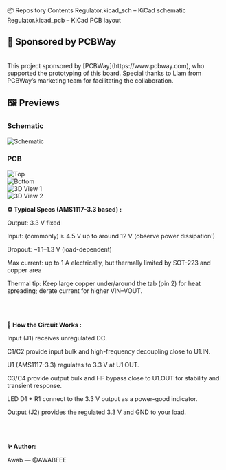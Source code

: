 📦 Repository Contents
Regulator.kicad_sch – KiCad schematic
Regulator.kicad_pcb – KiCad PCB layout
<br>

## 🤝 Sponsored by PCBWay
<br>
This project sponsored by [PCBWay](https://www.pcbway.com), who supported the prototyping of this board.  
Special thanks to Liam from PCBWay’s marketing team for facilitating the collaboration.


## 🖼️ Previews

### Schematic
![Schematic](Screenshot%202025-08-17%20013937.png)

### PCB
![Top](Screenshot%202025-08-17%20014109.png)  
![Bottom](Screenshot%202025-08-17%20014207.png)  
![3D View 1](Screenshot%202025-08-17%20014316.png)  
![3D View 2](Screenshot%202025-08-17%20014355.png)


**⚙️ Typical Specs (AMS1117-3.3 based) :**

Output: 3.3 V fixed

Input: (commonly) ≥ 4.5 V up to around 12 V (observe power dissipation!)

Dropout: ~1.1–1.3 V (load-dependent)

Max current: up to 1 A electrically, but thermally limited by SOT-223 and copper area

Thermal tip: Keep large copper under/around the tab (pin 2) for heat spreading; derate current for higher VIN–VOUT.

<br>
<br>

**🧠 How the Circuit Works :**

Input (J1) receives unregulated DC.

C1/C2 provide input bulk and high-frequency decoupling close to U1.IN.

U1 (AMS1117-3.3) regulates to 3.3 V at U1.OUT.

C3/C4 provide output bulk and HF bypass close to U1.OUT for stability and transient response.

LED D1 + R1 connect to the 3.3 V output as a power-good indicator.

Output (J2) provides the regulated 3.3 V and GND to your load.

<br>
<br>

**✨ Author:**

Awab — @AWABEEE

